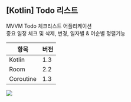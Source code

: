 ## [Kotlin] Todo 리스트

MVVM Todo 체크리스트 어플리케이션    
중요 일정 체크 및 삭제, 변경, 일자별 & 어순별 정렬기능 

| 항목 | 버전 | 
|-----|------|
| Kotlin  | 1.3 |
| Room | 2.2 |
| Coroutine | 1.3 |





<img src="https://user-images.githubusercontent.com/75350289/106437815-01fcbc80-64b9-11eb-85a1-d18ed3d07787.png"/>
